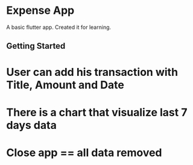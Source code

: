# Expense App

A basic flutter app. Created it for learning.

## Getting Started

# User can add his transaction with Title, Amount and Date
# There is a chart that visualize last 7 days data
# Close app == all data removed
